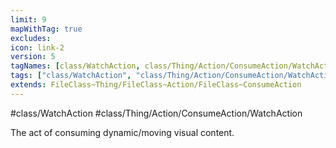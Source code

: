 ```yaml
---
limit: 9
mapWithTag: true
excludes:
icon: link-2
version: 5
tagNames: [class/WatchAction, class/Thing/Action/ConsumeAction/WatchAction, schema-org/WatchAction]
tags: ["class/WatchAction", "class/Thing/Action/ConsumeAction/WatchAction"]
extends: FileClass~Thing/FileClass~Action/FileClass~ConsumeAction
---
```


#class/WatchAction
#class/Thing/Action/ConsumeAction/WatchAction


The act of consuming dynamic/moving visual content.

